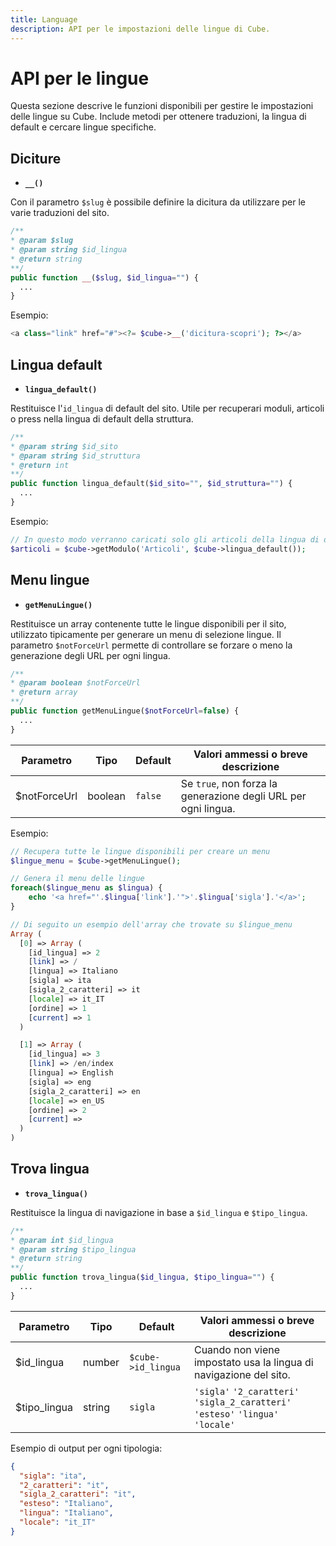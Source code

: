 ```yaml
---
title: Language
description: API per le impostazioni delle lingue di Cube.
---
```


# API per le lingue

Questa sezione descrive le funzioni disponibili per gestire le impostazioni delle lingue su Cube. Include metodi per ottenere traduzioni, la lingua di default e cercare lingue specifiche.

## Diciture

- **`__()`**

Con il parametro `$slug` è possibile definire la dicitura da utilizzare per le varie traduzioni del sito.

```php
/**
* @param $slug
* @param string $id_lingua
* @return string
**/
public function __($slug, $id_lingua="") {
  ...
}
```

Esempio:

```php
<a class="link" href="#"><?= $cube->__('dicitura-scopri'); ?></a>
```

## Lingua default

- **`lingua_default()`**

Restituisce l'`id_lingua` di default del sito. Utile per recuperari moduli, articoli o press nella lingua di default della struttura.

```php
/**
* @param string $id_sito
* @param string $id_struttura
* @return int
**/
public function lingua_default($id_sito="", $id_struttura="") {
  ...
}
```

Esempio:

```php
// In questo modo verranno caricati solo gli articoli della lingua di default
$articoli = $cube->getModulo('Articoli', $cube->lingua_default());
```

## Menu lingue

- **`getMenuLingue()`**

Restituisce un array contenente tutte le lingue disponibili per il sito, utilizzato tipicamente per generare un menu di selezione lingue. Il parametro `$notForceUrl` permette di controllare se forzare o meno la generazione degli URL per ogni lingua.

```php
/**
* @param boolean $notForceUrl
* @return array
**/
public function getMenuLingue($notForceUrl=false) {
  ...
}
```

| Parametro    | Tipo    | Default | Valori ammessi o breve descrizione                             |
| ------------ | ------- | ------- | -------------------------------------------------------------- |
| $notForceUrl | boolean | `false` | Se `true`, non forza la generazione degli URL per ogni lingua. |

Esempio:

```php
// Recupera tutte le lingue disponibili per creare un menu
$lingue_menu = $cube->getMenuLingue();

// Genera il menu delle lingue
foreach($lingue_menu as $lingua) {
    echo '<a href="'.$lingua['link'].'">'.$lingua['sigla'].'</a>';
}

// Di seguito un esempio dell'array che trovate su $lingue_menu
Array (
  [0] => Array (
    [id_lingua] => 2
    [link] => /
    [lingua] => Italiano
    [sigla] => ita
    [sigla_2_caratteri] => it
    [locale] => it_IT
    [ordine] => 1
    [current] => 1
  )

  [1] => Array (
    [id_lingua] => 3
    [link] => /en/index
    [lingua] => English
    [sigla] => eng
    [sigla_2_caratteri] => en
    [locale] => en_US
    [ordine] => 2
    [current] =>
  )
)
```

## Trova lingua

- **`trova_lingua()`**

Restituisce la lingua di navigazione in base a `$id_lingua` e `$tipo_lingua`.

```php
/**
* @param int $id_lingua
* @param string $tipo_lingua
* @return string
**/
public function trova_lingua($id_lingua, $tipo_lingua="") {
  ...
}
```

| Parametro    | Tipo   | Default            | Valori ammessi o breve descrizione                                               |
| ------------ | ------ | ------------------ | -------------------------------------------------------------------------------- |
| $id_lingua   | number | `$cube->id_lingua` | Cuando non viene impostato usa la lingua di navigazione del sito.                |
| $tipo_lingua | string | `sigla`            | `'sigla'` `'2_caratteri'` `'sigla_2_caratteri'` `'esteso'` `'lingua'` `'locale'` |

Esempio di output per ogni tipologia:

```json
{
  "sigla": "ita",
  "2_caratteri": "it",
  "sigla_2_caratteri": "it",
  "esteso": "Italiano",
  "lingua": "Italiano",
  "locale": "it_IT"
}
```
